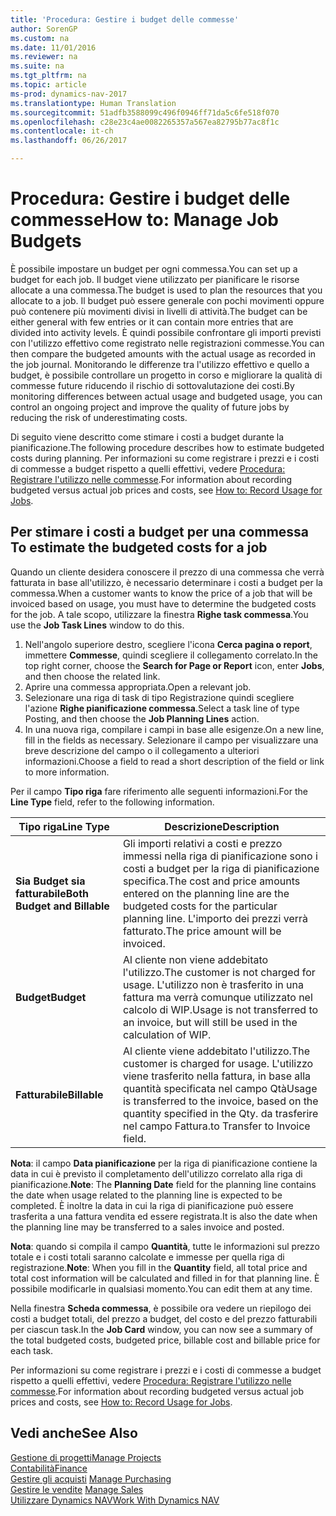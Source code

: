 ```yaml
---
title: 'Procedura: Gestire i budget delle commesse'
author: SorenGP
ms.custom: na
ms.date: 11/01/2016
ms.reviewer: na
ms.suite: na
ms.tgt_pltfrm: na
ms.topic: article
ms-prod: dynamics-nav-2017
ms.translationtype: Human Translation
ms.sourcegitcommit: 51adfb3588099c496f0946ff71da5c6fe518f070
ms.openlocfilehash: c28e23c4ae0082265357a567ea82795b77ac8f1c
ms.contentlocale: it-ch
ms.lasthandoff: 06/26/2017

---
```


# <a name="how-to-manage-job-budgets"></a><span data-ttu-id="e816b-102">Procedura: Gestire i budget delle commesse</span><span class="sxs-lookup"><span data-stu-id="e816b-102">How to: Manage Job Budgets</span></span>
<span data-ttu-id="e816b-103">È possibile impostare un budget per ogni commessa.</span><span class="sxs-lookup"><span data-stu-id="e816b-103">You can set up a budget for each job.</span></span> <span data-ttu-id="e816b-104">Il budget viene utilizzato per pianificare le risorse allocate a una commessa.</span><span class="sxs-lookup"><span data-stu-id="e816b-104">The budget is used to plan the resources that you allocate to a job.</span></span> <span data-ttu-id="e816b-105">Il budget può essere generale con pochi movimenti oppure può contenere più movimenti divisi in livelli di attività.</span><span class="sxs-lookup"><span data-stu-id="e816b-105">The budget can be either general with few entries or it can contain more entries that are divided into activity levels.</span></span> <span data-ttu-id="e816b-106">È quindi possibile confrontare gli importi previsti con l'utilizzo effettivo come registrato nelle registrazioni commesse.</span><span class="sxs-lookup"><span data-stu-id="e816b-106">You can then compare the budgeted amounts with the actual usage as recorded in the job journal.</span></span> <span data-ttu-id="e816b-107">Monitorando le differenze tra l'utilizzo effettivo e quello a budget, è possibile controllare un progetto in corso e migliorare la qualità di commesse future riducendo il rischio di sottovalutazione dei costi.</span><span class="sxs-lookup"><span data-stu-id="e816b-107">By monitoring differences between actual usage and budgeted usage, you can control an ongoing project and improve the quality of future jobs by reducing the risk of underestimating costs.</span></span>

<span data-ttu-id="e816b-108">Di seguito viene descritto come stimare i costi a budget durante la pianificazione.</span><span class="sxs-lookup"><span data-stu-id="e816b-108">The following procedure describes how to estimate budgeted costs during planning.</span></span> <span data-ttu-id="e816b-109">Per informazioni su come registrare i prezzi e i costi di commesse a budget rispetto a quelli effettivi, vedere [Procedura: Registrare l'utilizzo nelle commesse](projects-how-record-job-usage.md).</span><span class="sxs-lookup"><span data-stu-id="e816b-109">For information about recording budgeted versus actual job prices and costs, see [How to: Record Usage for Jobs](projects-how-record-job-usage.md).</span></span>  

## <span data-ttu-id="e816b-110"><a name="JobBudgetCosts"></a> Per stimare i costi a budget per una commessa</span><span class="sxs-lookup"><span data-stu-id="e816b-110"><a name="JobBudgetCosts"></a> To estimate the budgeted costs for a job</span></span>  
<span data-ttu-id="e816b-111">Quando un cliente desidera conoscere il prezzo di una commessa che verrà fatturata in base all'utilizzo, è necessario determinare i costi a budget per la commessa.</span><span class="sxs-lookup"><span data-stu-id="e816b-111">When a customer wants to know the price of a job that will be invoiced based on usage, you must have to determine the budgeted costs for the job.</span></span> <span data-ttu-id="e816b-112">A tale scopo, utilizzare la finestra **Righe task commessa**.</span><span class="sxs-lookup"><span data-stu-id="e816b-112">You use the **Job Task Lines** window to do this.</span></span>

1. <span data-ttu-id="e816b-113">Nell'angolo superiore destro, scegliere l'icona **Cerca pagina o report**, immettere **Commesse**, quindi scegliere il collegamento correlato.</span><span class="sxs-lookup"><span data-stu-id="e816b-113">In the top right corner, choose the **Search for Page or Report** icon, enter **Jobs**, and then choose the related link.</span></span>  
2. <span data-ttu-id="e816b-114">Aprire una commessa appropriata.</span><span class="sxs-lookup"><span data-stu-id="e816b-114">Open a relevant job.</span></span>
3. <span data-ttu-id="e816b-115">Selezionare una riga di task di tipo Registrazione quindi scegliere l'azione **Righe pianificazione commessa**.</span><span class="sxs-lookup"><span data-stu-id="e816b-115">Select a task line of type Posting, and then choose the **Job Planning Lines** action.</span></span>
4. <span data-ttu-id="e816b-116">In una nuova riga, compilare i campi in base alle esigenze.</span><span class="sxs-lookup"><span data-stu-id="e816b-116">On a new line, fill in the fields as necessary.</span></span> <span data-ttu-id="e816b-117">Selezionare il campo per visualizzare una breve descrizione del campo o il collegamento a ulteriori informazioni.</span><span class="sxs-lookup"><span data-stu-id="e816b-117">Choose a field to read a short description of the field or link to more information.</span></span>   

<span data-ttu-id="e816b-118">Per il campo **Tipo riga** fare riferimento alle seguenti informazioni.</span><span class="sxs-lookup"><span data-stu-id="e816b-118">For the **Line Type** field, refer to the following information.</span></span>  

|<span data-ttu-id="e816b-119">Tipo riga</span><span class="sxs-lookup"><span data-stu-id="e816b-119">Line Type</span></span> |<span data-ttu-id="e816b-120">Descrizione</span><span class="sxs-lookup"><span data-stu-id="e816b-120">Description</span></span> |
|----------|------------|
|<span data-ttu-id="e816b-121">**Sia Budget sia fatturabile**</span><span class="sxs-lookup"><span data-stu-id="e816b-121">**Both Budget and Billable**</span></span>|<span data-ttu-id="e816b-122">Gli importi relativi a costi e prezzo immessi nella riga di pianificazione sono i costi a budget per la riga di pianificazione specifica.</span><span class="sxs-lookup"><span data-stu-id="e816b-122">The cost and price amounts entered on the planning line are the budgeted costs for the particular planning line.</span></span> <span data-ttu-id="e816b-123">L'importo dei prezzi verrà fatturato.</span><span class="sxs-lookup"><span data-stu-id="e816b-123">The price amount will be invoiced.</span></span>|
|<span data-ttu-id="e816b-124">**Budget**</span><span class="sxs-lookup"><span data-stu-id="e816b-124">**Budget**</span></span>|<span data-ttu-id="e816b-125">Al cliente non viene addebitato l'utilizzo.</span><span class="sxs-lookup"><span data-stu-id="e816b-125">The customer is not charged for usage.</span></span> <span data-ttu-id="e816b-126">L'utilizzo non è trasferito in una fattura ma verrà comunque utilizzato nel calcolo di WIP.</span><span class="sxs-lookup"><span data-stu-id="e816b-126">Usage is not transferred to an invoice, but will still be used in the calculation of WIP.</span></span>|
|<span data-ttu-id="e816b-127">**Fatturabile**</span><span class="sxs-lookup"><span data-stu-id="e816b-127">**Billable**</span></span>|<span data-ttu-id="e816b-128">Al cliente viene addebitato l'utilizzo.</span><span class="sxs-lookup"><span data-stu-id="e816b-128">The customer is charged for usage.</span></span> <span data-ttu-id="e816b-129">L'utilizzo viene trasferito nella fattura, in base alla quantità specificata nel campo Qtà</span><span class="sxs-lookup"><span data-stu-id="e816b-129">Usage is transferred to the invoice, based on the quantity specified in the Qty.</span></span> <span data-ttu-id="e816b-130">da trasferire nel campo Fattura.</span><span class="sxs-lookup"><span data-stu-id="e816b-130">to Transfer to Invoice field.</span></span>|

<span data-ttu-id="e816b-131">**Nota**: il campo **Data pianificazione** per la riga di pianificazione contiene la data in cui è previsto il completamento dell'utilizzo correlato alla riga di pianificazione.</span><span class="sxs-lookup"><span data-stu-id="e816b-131">**Note**: The **Planning Date** field for the planning line contains the date when usage related to the planning line is expected to be completed.</span></span> <span data-ttu-id="e816b-132">È inoltre la data in cui la riga di pianificazione può essere trasferita a una fattura vendita ed essere registrata.</span><span class="sxs-lookup"><span data-stu-id="e816b-132">It is also the date when the planning line may be transferred to a sales invoice and posted.</span></span>  

<span data-ttu-id="e816b-133">**Nota**: quando si compila il campo **Quantità**, tutte le informazioni sul prezzo totale e i costi totali saranno calcolate e immesse per quella riga di registrazione.</span><span class="sxs-lookup"><span data-stu-id="e816b-133">**Note**: When you fill in the **Quantity** field, all total price and total cost information will be calculated and filled in for that planning line.</span></span> <span data-ttu-id="e816b-134">È possibile modificarle in qualsiasi momento.</span><span class="sxs-lookup"><span data-stu-id="e816b-134">You can edit them at any time.</span></span>

<span data-ttu-id="e816b-135">Nella finestra **Scheda commessa**, è possibile ora vedere un riepilogo dei costi a budget totali, del prezzo a budget, del costo e del prezzo fatturabili per ciascun task.</span><span class="sxs-lookup"><span data-stu-id="e816b-135">In the **Job Card** window, you can now see a summary of the total budgeted costs, budgeted price, billable cost and billable price for each task.</span></span>

<span data-ttu-id="e816b-136">Per informazioni su come registrare i prezzi e i costi di commesse a budget rispetto a quelli effettivi, vedere [Procedura: Registrare l'utilizzo nelle commesse](projects-how-record-job-usage.md).</span><span class="sxs-lookup"><span data-stu-id="e816b-136">For information about recording budgeted versus actual job prices and costs, see [How to: Record Usage for Jobs](projects-how-record-job-usage.md).</span></span>

## <a name="see-also"></a><span data-ttu-id="e816b-137">Vedi anche</span><span class="sxs-lookup"><span data-stu-id="e816b-137">See Also</span></span>
[<span data-ttu-id="e816b-138">Gestione di progetti</span><span class="sxs-lookup"><span data-stu-id="e816b-138">Manage Projects</span></span>](projects-manage-projects.md)  
[<span data-ttu-id="e816b-139">Contabilità</span><span class="sxs-lookup"><span data-stu-id="e816b-139">Finance</span></span>](finance-setup.md)  
<span data-ttu-id="e816b-140">[Gestire gli acquisti](purchasing-manage-purchasing.md)       </span><span class="sxs-lookup"><span data-stu-id="e816b-140">[Manage Purchasing](purchasing-manage-purchasing.md)       </span></span>  
<span data-ttu-id="e816b-141">[Gestire le vendite](sales-manage-sales.md)    </span><span class="sxs-lookup"><span data-stu-id="e816b-141">[Manage Sales](sales-manage-sales.md)    </span></span>  
[<span data-ttu-id="e816b-142">Utilizzare Dynamics NAV</span><span class="sxs-lookup"><span data-stu-id="e816b-142">Work With Dynamics NAV</span></span>](ui-work-product.md)  

